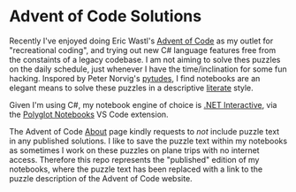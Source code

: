 # Advent of Code Solutions

Recently I've enjoyed doing Eric Wastl's [Advent of Code](https://adventofcode.com) as my outlet for "recreational coding", and trying out new C# language features free from the constaints of a legacy codebase. I am not aiming to solve thes puzzles on the daily schedule, just whenever I have the time/inclination for some fun hacking. Inspored by Peter Norvig's [pytudes](https://github.com/norvig/pytudes), I find notebooks are an elegant means to solve these puzzles in a descriptive [literate](https://en.wikipedia.org/wiki/Literate_programming) style. 

Given I'm using C#, my notebook engine of choice is [.NET Interactive](https://github.com/dotnet/interactive), via the [Polyglot Notebooks](https://marketplace.visualstudio.com/items?itemName=ms-dotnettools.dotnet-interactive-vscode) VS Code extension.

The Advent of Code [About](https://adventofcode.com/2024/about) page kindly requests to _not_ include puzzle text in any published solutions. I like to save the puzzle text within my notebooks as sometimes I work on these puzzles on plane trips with no internet access. Therefore this repo represents the "published" edition of my notebooks, where the puzzle text has been replaced with a link to the puzzle description of the Advent of Code website.